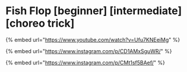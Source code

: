 # Fish Flop \[beginner] \[intermediate] \[choreo trick]

{% embed url="https://www.youtube.com/watch?v=Ufu7KNEeiMg" %}

{% embed url="https://www.instagram.com/p/CD1AMxSguWR/" %}

{% embed url="https://www.instagram.com/p/CMt1sf5BAef/" %}

